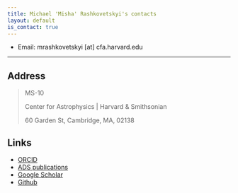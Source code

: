 ```yaml
---
title: Michael 'Misha' Rashkovetskyi's contacts
layout: default
is_contact: true
---
```


* Email: mrashkovetskyi [at] cfa.harvard.edu

---

## Address

> MS-10
>
> Center for Astrophysics \| Harvard & Smithsonian
>
> 60 Garden St, Cambridge, MA, 02138

## Links

* [ORCID](https://orcid.org/0000-0001-7144-2349)
* [ADS publications](https://ui.adsabs.harvard.edu/search/q=orcid%3A0000-0001-7144-2349&sort=date+desc)
* [Google Scholar](https://scholar.google.com/citations?user=z-_StAYAAAAJ)
* [Github](https://github.com/misharash)